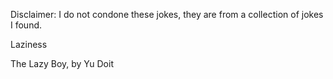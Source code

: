 Disclaimer: I do not condone these jokes, they are from a collection of jokes I found.

Laziness

The Lazy Boy, by Yu Doit

